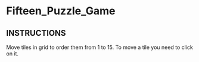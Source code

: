 # Fifteen_Puzzle_Game

## INSTRUCTIONS
Move tiles in grid to order them from 1 to 15.
To move a tile you need to click on it. 
 
